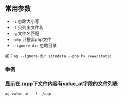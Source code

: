 ## 常用参数 

- `-i` 忽略大小写
- `-l` 只列出文件名
- `-g` 文件名匹配
- `—php` 只搜索php文件
- `--ignore-dir` 忽略目录

如：`ag --ignore-dir sitedata --php hx /www/static`



### 举例

### 显示在./app下文件内容有value_at字段的文件列表

```
ag value_at  -l ./app
```

